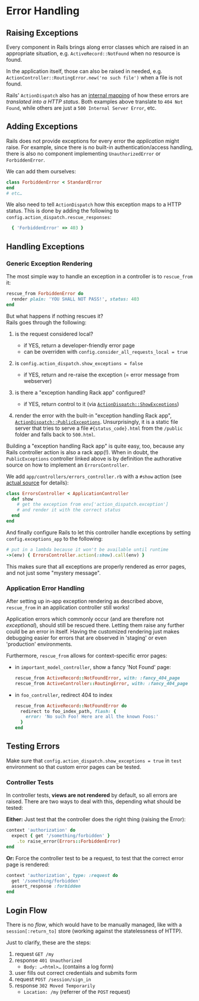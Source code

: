 # Error Handling

## Raising Exceptions

Every component in Rails brings along error classes which
are raised in an appropriate situation, e.g.
`ActiveRecord::NotFound` when no resource is found.

In the application itself, those can also be raised in needed, e.g. `ActionController::RoutingError.new('no such file')` when a file is not found.

Rails' `ActionDispatch` also has an [internal mapping](http://guides.rubyonrails.org/configuring.html#configuring-action-dispatch)
of how these errors are *translated into a HTTP status*.
Both examples above translate to `404 Not Found`,
while others are just a `500 Internal Server Error`, etc.

## Adding Exceptions

Rails does not provide exceptions for every error the *application* might raise.
For example, since there is no built-in authentication/access handling,
there is also no component implementing `UnauthorizedError` or `ForbiddenError`.

We can add them ourselves:

```ruby
class ForbiddenError < StandardError
end
# etc…
```

We also need to tell `ActionDispatch` how this exception maps to a HTTP status.
This is done by adding the following to `config.action_dispatch.rescue_responses`:

```ruby
  { 'ForbiddenError' => 403 }
```


## Handling Exceptions

### Generic Exception Rendering

The most simple way to handle an exception in a controller is to `rescue_from` it:

```ruby
rescue_from ForbiddenError do
  render plain: 'YOU SHALL NOT PASS!', status: 403
end
```

But what happens if nothing rescues it?  
Rails goes through the following:

1. is the request considered local?
    - if YES, return a developer-friendly error page
    - can be overriden with `config.consider_all_requests_local = true`

2. is `config.action_dispatch.show_exceptions = false`
    - if YES, return and re-raise the exception (= error message from webserver)

2. is there a "exception handling Rack app" configured?
    - if YES, return control to it (via [`ActionDispatch::ShowExceptions`](http://api.rubyonrails.org/classes/ActionDispatch/ShowExceptions.html))

3. render the error with the built-in "exception handling Rack app",
   [`ActionDispatch::PublicExceptions`](http://api.rubyonrails.org/classes/ActionDispatch/PublicExceptions.html).
   Unsurprisingly, it is a static file server that tries to serve a file
   `#{status_code}.html` from the `/public` folder and falls back to `500.html`.

Building a "exception handling Rack app" is quite easy, too, because
any Rails controller action is also a rack app(!).
When in doubt, the `PublicExceptions` controller linked above is by definition the
authorative source on how to implement an `ErrorsController`.

We add `app/controllers/errors_controller.rb` with a `#show` action (see [actual source](https://github.com/Madek/madek-webapp/blob/madek-v3/app/controllers/errors_controller.rb)
for details):

```ruby
class ErrorsController < ApplicationController
  def show
    # get the exception from env['action_dispatch.exception']
    # and render it with the correct status
  end
end
```

And finally configure Rails to let this controller handle exceptions
by setting `config.exceptions_app` to the following:

```ruby
# put in a lambda because it won't be available until runtime
->(env) { ErrorsController.action(:show).call(env) }
```

This makes sure that all exceptions are properly rendered as error pages,
and not just some "mystery message".

### Application Error Handling

After setting up in-app exception rendering as described above,
`rescue_from` in an application controller still works!

Application errors which commonly occur (and are therefore not *exceptional*),
should still be rescued there.
Letting them raise any further could be an error in itself.
Having the customized rendering just makes debugging easier for errors that
are observed in 'staging' or even 'production' environments.

Furthermore, `rescue_from` allows for context-specific error pages:

- in `important_model_controller`, show a fancy 'Not Found' page:
  ```ruby
  rescue_from ActiveRecord::NotFoundError, with: :fancy_404_page
  rescue_from ActiveController::RoutingError, with: :fancy_404_page
  ```

- in `foo_controller`, redirect 404 to index
  ```ruby
  rescue_from ActiveRecord::NotFoundError do
    redirect to foo_index_path, flash: {
      error: 'No such Foo! Here are all the known Foos:'
    }
  end
  ```

## Testing Errors

Make sure that `config.action_dispatch.show_exceptions = true`
in `test` environment so that custom error pages can be tested.

### Controller Tests

In controller tests, **views are not rendered** by default,
so all errors are raised.
There are two ways to deal with this, depending what should be tested:

**Either:** Just test that the controller does the right thing (raising the Error):

```ruby
context 'authorization' do
  expect { get '/something/forbidden' }
    .to raise_error(Errors::ForbiddenError)
end
```

**Or:** Force the controller test to be a request, to test that the correct error page is rendered:

```ruby
context 'authorization', type: :request do
  get '/something/forbidden'
  assert_response :forbidden
end
```

## Login Flow

There is no *flow*, which would have to be manually managed, like with a
`session[:return_to]` store (working against the statelessness of HTTP).

Just to clarify, these are the steps:

1. request `GET /my`
2. response `401 Unauthorized`
    - `Body: …<html>…` (contains a log form)
3. user fills out correct credentials and submits form
4. request `POST /session/sign_in`
5. response `302 Moved Temporarily`
    - `Location: /my` (referrer of the `POST` request)
